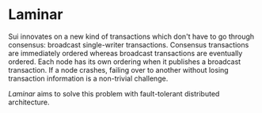# Laminar

Sui innovates on a new kind of transactions which don't have to go through
consensus: broadcast single-writer transactions.
Consensus transactions are immediately ordered whereas broadcast transactions
are eventually ordered.
Each node has its own ordering when it publishes a broadcast transaction.
If a node crashes, failing over to another without losing transaction
information is a non-trivial challenge.

_Laminar_ aims to solve this problem with fault-tolerant distributed
architecture.
